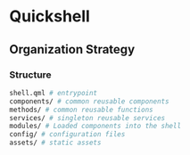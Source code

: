 # Quickshell

## Organization Strategy
### Structure
```bash
shell.qml # entrypoint
components/ # common reusable components
methods/ # common reusable functions
services/ # singleton reusable services
modules/ # Loaded components into the shell
config/ # configuration files
assets/ # static assets
```

###
